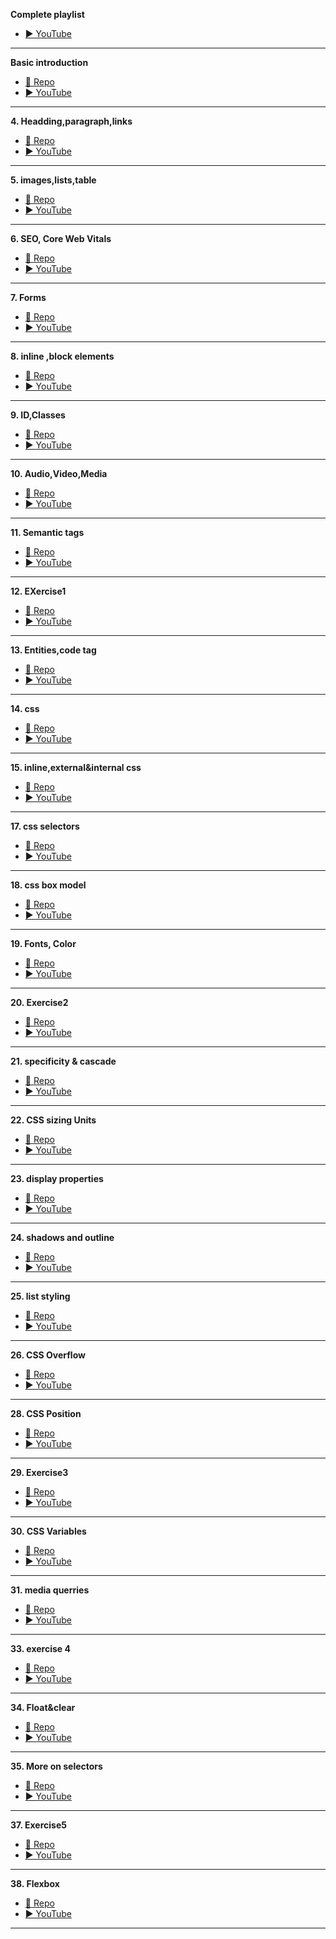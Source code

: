 **Complete playlist**  
- [▶️ YouTube](https://www.youtube.com/playlist?list=PLu0W_9lII9agq5TrH9XLIKQvv0iaF2X3w)  
***

**Basic introduction**  
- [📂 Repo](https://github.com/Vinayak-Chinchakhandi/SWDC/tree/main/basic%20introduction)  
- [▶️ YouTube](https://www.youtube.com/watch?v=BGeDBfCIqas&list=PLu0W_9lII9agq5TrH9XLIKQvv0iaF2X3w&index=3&pp=iAQB)  
***

**4. Headding,paragraph,links**  
- [📂 Repo](https://github.com/Vinayak-Chinchakhandi/SWDC/tree/main/V4%20heading%2Cparagraph%20and%20links)  
- [▶️ YouTube](https://www.youtube.com/watch?v=nXba2-mgn1k&list=PLu0W_9lII9agq5TrH9XLIKQvv0iaF2X3w&index=4&pp=iAQB)  
***

**5. images,lists,table**  
- [📂 Repo](https://github.com/Vinayak-Chinchakhandi/SWDC/tree/main/V5%20images%2Clists%2Ctable)  
- [▶️ YouTube](https://www.youtube.com/watch?v=1BsVhumGlNc&list=PLu0W_9lII9agq5TrH9XLIKQvv0iaF2X3w&index=5&t=627s&pp=iAQB)  
***

**6. SEO, Core Web Vitals**  
- [📂 Repo](https://github.com/Vinayak-Chinchakhandi/SWDC/tree/main/v6%20SEO%2C%20Core%20Web%20Vitals)  
- [▶️ YouTube](https://www.youtube.com/watch?v=CyRlWlaJnTY&list=PLu0W_9lII9agq5TrH9XLIKQvv0iaF2X3w&index=6&pp=iAQB)  
***

**7. Forms**  
- [📂 Repo](https://github.com/Vinayak-Chinchakhandi/SWDC/tree/main/v7%20forms)  
- [▶️ YouTube](https://www.youtube.com/watch?v=tLBlhp0SA_0&list=PLu0W_9lII9agq5TrH9XLIKQvv0iaF2X3w&index=7&pp=iAQB)  
***

**8. inline ,block elements**  
- [📂 Repo](https://github.com/Vinayak-Chinchakhandi/SWDC/tree/main/v8%20inline%20%2Cblock%20elements)  
- [▶️ YouTube](https://www.youtube.com/watch?v=vnnlUCLfn6I&list=PLu0W_9lII9agq5TrH9XLIKQvv0iaF2X3w&index=8&pp=iAQB)  
***

**9. ID,Classes**  
- [📂 Repo](https://github.com/Vinayak-Chinchakhandi/SWDC/tree/main/v9%20ID%2CClasses)  
- [▶️ YouTube](https://www.youtube.com/watch?v=vlAWzsGd-Yk&list=PLu0W_9lII9agq5TrH9XLIKQvv0iaF2X3w&index=9&pp=iAQB)  
***

**10. Audio,Video,Media**  
- [📂 Repo](https://github.com/Vinayak-Chinchakhandi/SWDC/tree/main/v10%20Audio%2CVideo%2CMedia)  
- [▶️ YouTube](https://www.youtube.com/watch?v=XZwBNDGuWGU&list=PLu0W_9lII9agq5TrH9XLIKQvv0iaF2X3w&index=10&pp=iAQB)  
***

**11. Semantic tags**  
- [📂 Repo](https://github.com/Vinayak-Chinchakhandi/SWDC/tree/main/v11%20Semantic%20tags)  
- [▶️ YouTube](https://www.youtube.com/watch?v=fhoDRB53DwY&list=PLu0W_9lII9agq5TrH9XLIKQvv0iaF2X3w&index=11&pp=iAQB)  
***

**12. EXercise1**  
- [📂 Repo](https://github.com/Vinayak-Chinchakhandi/SWDC/tree/main/V12%20EXercise1)  
- [▶️ YouTube](https://www.youtube.com/watch?v=5xFRg_TzlAg&list=PLu0W_9lII9agq5TrH9XLIKQvv0iaF2X3w&index=12&pp=iAQB)  
***

**13. Entities,code tag**  
- [📂 Repo](https://github.com/Vinayak-Chinchakhandi/SWDC/tree/main/v13%20Entities%2Ccode%20tag)  
- [▶️ YouTube](https://www.youtube.com/watch?v=cvsbHZcDx8w&list=PLu0W_9lII9agq5TrH9XLIKQvv0iaF2X3w&index=13&pp=iAQB0gcJCbIJAYcqIYzv)  
***

**14. css**  
- [📂 Repo](https://github.com/Vinayak-Chinchakhandi/SWDC/tree/main/v14%20css)  
- [▶️ YouTube](https://www.youtube.com/watch?v=1dkfuga2_Ps&list=PLu0W_9lII9agq5TrH9XLIKQvv0iaF2X3w&index=14&pp=iAQB)  
***

**15. inline,external&internal css**  
- [📂 Repo](https://github.com/Vinayak-Chinchakhandi/SWDC/tree/main/v15%20inline%2Cexternal%26internal%20css)  
- [▶️ YouTube](https://www.youtube.com/watch?v=-XwZpYIyCEA&list=PLu0W_9lII9agq5TrH9XLIKQvv0iaF2X3w&index=15&pp=iAQB)  
***

**17. css selectors**  
- [📂 Repo](https://github.com/Vinayak-Chinchakhandi/SWDC/tree/main/v17%20css%20selectors)  
- [▶️ YouTube](https://www.youtube.com/watch?v=1cEG1T8beO4&list=PLu0W_9lII9agq5TrH9XLIKQvv0iaF2X3w&index=17&pp=iAQB)  
***

**18. css box model**  
- [📂 Repo](https://github.com/Vinayak-Chinchakhandi/SWDC/tree/main/v18%20css%20box%20model)  
- [▶️ YouTube](https://www.youtube.com/watch?v=Xrxd6cEajhM&list=PLu0W_9lII9agq5TrH9XLIKQvv0iaF2X3w&index=18&pp=iAQB)  
***

**19. Fonts, Color**  
- [📂 Repo](https://github.com/Vinayak-Chinchakhandi/SWDC/tree/main/v19%20Fonts%2C%20Color)  
- [▶️ YouTube](https://www.youtube.com/watch?v=aFicd4-YTfo&list=PLu0W_9lII9agq5TrH9XLIKQvv0iaF2X3w&index=19&pp=iAQB)  
***

**20. Exercise2**  
- [📂 Repo](https://github.com/Vinayak-Chinchakhandi/SWDC/tree/main/v20%20Exercise2)  
- [▶️ YouTube](https://www.youtube.com/watch?v=4aBolpJoutw&list=PLu0W_9lII9agq5TrH9XLIKQvv0iaF2X3w&index=20&pp=iAQB)  
***

**21. specificity & cascade**  
- [📂 Repo](https://github.com/Vinayak-Chinchakhandi/SWDC/tree/main/v21%20specificity%20%26%20cascade)  
- [▶️ YouTube](https://www.youtube.com/watch?v=uTcpbPMZlFE&list=PLu0W_9lII9agq5TrH9XLIKQvv0iaF2X3w&index=21&pp=iAQB)  
***

**22. CSS sizing Units**  
- [📂 Repo](https://github.com/Vinayak-Chinchakhandi/SWDC/tree/main/v22%20CSS%20sizing%20Units)  
- [▶️ YouTube](https://www.youtube.com/watch?v=nkaAJYfRDVk&list=PLu0W_9lII9agq5TrH9XLIKQvv0iaF2X3w&index=22&pp=iAQB)  
***

**23. display properties**  
- [📂 Repo](https://github.com/Vinayak-Chinchakhandi/SWDC/tree/main/v23%20display%20properties)  
- [▶️ YouTube](https://www.youtube.com/watch?v=hRHV5cjEB1w&list=PLu0W_9lII9agq5TrH9XLIKQvv0iaF2X3w&index=23&pp=iAQB)  
***

**24. shadows and outline**  
- [📂 Repo](https://github.com/Vinayak-Chinchakhandi/SWDC/tree/main/v24%20shadows%20and%20outline)  
- [▶️ YouTube](https://www.youtube.com/watch?v=BZJcNU648Tc&list=PLu0W_9lII9agq5TrH9XLIKQvv0iaF2X3w&index=24&pp=iAQB)  
***

**25. list styling**  
- [📂 Repo](https://github.com/Vinayak-Chinchakhandi/SWDC/tree/main/v25%20list%20styling)  
- [▶️ YouTube](https://www.youtube.com/watch?v=ZIofkptpXO8&list=PLu0W_9lII9agq5TrH9XLIKQvv0iaF2X3w&index=25&pp=iAQB)  
***

**26. CSS Overflow**  
- [📂 Repo](https://github.com/Vinayak-Chinchakhandi/SWDC/tree/main/v26%20CSS%20Overflow)  
- [▶️ YouTube](https://www.youtube.com/watch?v=ntlawluDB-c&list=PLu0W_9lII9agq5TrH9XLIKQvv0iaF2X3w&index=26&pp=iAQB)  
***

**28. CSS Position**  
- [📂 Repo](https://github.com/Vinayak-Chinchakhandi/SWDC/tree/main/v28%20CSS%20Position)  
- [▶️ YouTube](https://www.youtube.com/watch?v=cOw6tgH6P20&list=PLu0W_9lII9agq5TrH9XLIKQvv0iaF2X3w&index=28&pp=iAQB)  
***

**29. Exercise3**  
- [📂 Repo](https://github.com/Vinayak-Chinchakhandi/SWDC/tree/main/v29%20Exercise3)  
- [▶️ YouTube](https://www.youtube.com/watch?v=nm3HrrUuz50&list=PLu0W_9lII9agq5TrH9XLIKQvv0iaF2X3w&index=29&pp=iAQB)  
***

**30. CSS Variables**  
- [📂 Repo](https://github.com/Vinayak-Chinchakhandi/SWDC/tree/main/v30%20CSS%20Variables)  
- [▶️ YouTube](https://www.youtube.com/watch?v=ovRU9xHfly4&list=PLu0W_9lII9agq5TrH9XLIKQvv0iaF2X3w&index=30&pp=iAQB0gcJCbIJAYcqIYzv)  
***

**31. media querries**  
- [📂 Repo](https://github.com/Vinayak-Chinchakhandi/SWDC/tree/main/v31%20media%20querries)  
- [▶️ YouTube](https://www.youtube.com/watch?v=eHye3PxH4jU&list=PLu0W_9lII9agq5TrH9XLIKQvv0iaF2X3w&index=31&pp=iAQB)  
***

**33. exercise 4**  
- [📂 Repo](https://github.com/Vinayak-Chinchakhandi/SWDC/tree/main/v33%20exercise%204)  
- [▶️ YouTube](https://www.youtube.com/watch?v=-WN74rN9OPI&list=PLu0W_9lII9agq5TrH9XLIKQvv0iaF2X3w&index=33&pp=iAQB)  
***

**34. Float&clear**  
- [📂 Repo](https://github.com/Vinayak-Chinchakhandi/SWDC/tree/main/v34%20Float%26clear)  
- [▶️ YouTube](https://www.youtube.com/watch?v=6_UoTF7njLM&list=PLu0W_9lII9agq5TrH9XLIKQvv0iaF2X3w&index=34&pp=iAQB)  
***

**35. More on selectors**  
- [📂 Repo](https://github.com/Vinayak-Chinchakhandi/SWDC/tree/main/v35%20More%20on%20selectors)  
- [▶️ YouTube](https://www.youtube.com/watch?v=L8NfSewTfxY&list=PLu0W_9lII9agq5TrH9XLIKQvv0iaF2X3w&index=35&t=5s&pp=iAQB)  
***

**37. Exercise5**  
- [📂 Repo](https://github.com/Vinayak-Chinchakhandi/SWDC/tree/main/v37%20Exercise5)  
- [▶️ YouTube](https://www.youtube.com/watch?v=8Hk4MmO9ZeQ&list=PLu0W_9lII9agq5TrH9XLIKQvv0iaF2X3w&index=37&pp=iAQB0gcJCbIJAYcqIYzv)  
***

**38. Flexbox**  
- [📂 Repo](https://github.com/Vinayak-Chinchakhandi/SWDC/tree/main/v38%20flexbox)  
- [▶️ YouTube](https://www.youtube.com/watch?v=DWk2mndNTHY)  
***